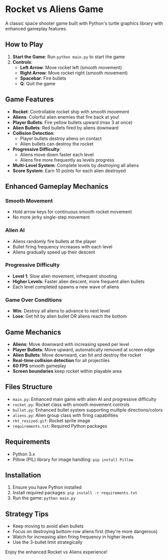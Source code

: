 # Rocket vs Aliens Game

A classic space shooter game built with Python's turtle graphics library with enhanced gameplay features.

## How to Play

1. **Start the Game**: Run `python main.py` to start the game
2. **Controls**:
   - **Left Arrow**: Move rocket left (smooth movement)
   - **Right Arrow**: Move rocket right (smooth movement)
   - **Spacebar**: Fire bullets
   - **Q**: Quit the game

## Game Features

- **Rocket**: Controllable rocket ship with smooth movement
- **Aliens**: Colorful alien enemies that fire back at you!
- **Player Bullets**: Fire yellow bullets upward (max 3 at once)
- **Alien Bullets**: Red bullets fired by aliens downward
- **Collision Detection**: 
  - Player bullets destroy aliens on contact
  - Alien bullets can destroy the rocket
- **Progressive Difficulty**: 
  - Aliens move down faster each level
  - Aliens fire more frequently as levels progress
- **Multi-Level System**: Complete levels by destroying all aliens
- **Score System**: Earn 10 points for each alien destroyed

## Enhanced Gameplay Mechanics

### Smooth Movement
- Hold arrow keys for continuous smooth rocket movement
- No more jerky single-step movement

### Alien AI
- Aliens randomly fire bullets at the player
- Bullet firing frequency increases with each level
- Aliens gradually speed up their descent

### Progressive Difficulty
- **Level 1**: Slow alien movement, infrequent shooting
- **Higher Levels**: Faster alien descent, more frequent alien bullets
- Each level completed spawns a new wave of aliens

### Game Over Conditions
- **Win**: Destroy all aliens to advance to next level
- **Lose**: Get hit by alien bullet OR aliens reach the bottom

## Game Mechanics

- **Aliens**: Move downward with increasing speed per level
- **Player Bullets**: Move upward, automatically removed at screen edge
- **Alien Bullets**: Move downward, can hit and destroy the rocket
- **Real-time collision detection** for all projectiles
- **60 FPS** smooth gameplay
- **Screen boundaries** keep rocket within playable area

## Files Structure

- `main.py`: Enhanced main game with alien AI and progressive difficulty
- `rocket.py`: Rocket class with smooth movement controls
- `bullet.py`: Enhanced bullet system supporting multiple directions/colors
- `aliens.py`: Alien group class with firing capabilities
- `rkt_resized.gif`: Rocket sprite image
- `requirements.txt`: Required Python packages

## Requirements

- Python 3.x
- Pillow (PIL) library for image handling: `pip install Pillow`

## Installation

1. Ensure you have Python installed
2. Install required packages: `pip install -r requirements.txt`
3. Run the game: `python main.py`

## Strategy Tips

- Keep moving to avoid alien bullets
- Focus on destroying bottom-row aliens first (they're more dangerous)
- Watch for increasing alien firing frequency in higher levels
- Use the 3-bullet limit strategically

Enjoy the enhanced Rocket vs Aliens experience!
